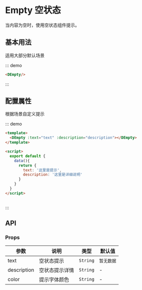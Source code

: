 
# Empty 空状态

当内容为空时，使用空状态组件提示。

## 基本用法

适用大部分默认场景

::: demo

```html
<DEmpty/>

```
:::


## 配置属性

根据场景自定义提示

::: demo

```html
<template>
  <DEmpty :text="text" :description="description"></DEmpty>
</template>

<script>
  export default {
    data(){
      return {
        text: '这里是提示',
        description: '这里是详细说明'
      }
    }
  }
</script>
  
```

:::

## API

### Props

|参数|说明|类型|默认值|
|---|---|---|---|
|text|空状态提示|`String`|`暂无数据`|
|description|空状态提示详情|`String`|-|
|color|提示字体颜色|`String`|-|
